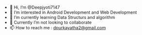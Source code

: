 - 👋 Hi, I’m @Deepjyoti7147
- 👀 I’m interested in Android Development and Web Development 
- 🌱 I’m currently learning Data Structurs and algorithm
- 💞️ Currently I’m not looking to collaborate 
- 📫 How to reach me : dpurkayatha2@gmail.com

<!---
Deepjyoti7147/Deepjyoti7147 is a ✨ special ✨ repository because its `README.md` (this file) appears on your GitHub profile.
You can click the Preview link to take a look at your changes.
--->
